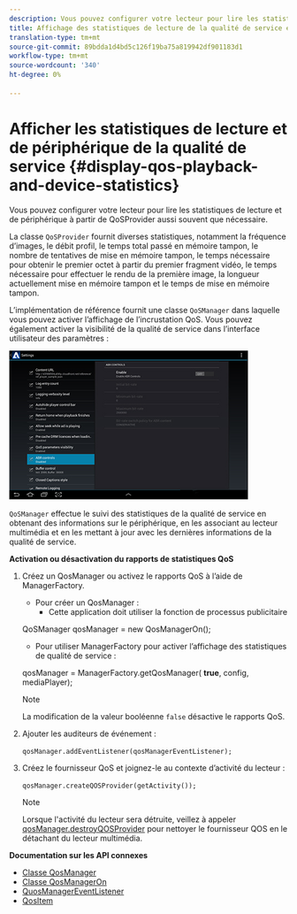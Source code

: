 ```yaml
---
description: Vous pouvez configurer votre lecteur pour lire les statistiques de lecture et de périphérique à partir de QoSProvider aussi souvent que nécessaire.
title: Affichage des statistiques de lecture de la qualité de service et des périphériques
translation-type: tm+mt
source-git-commit: 89bdda1d4bd5c126f19ba75a819942df901183d1
workflow-type: tm+mt
source-wordcount: '340'
ht-degree: 0%

---
```



# Afficher les statistiques de lecture et de périphérique de la qualité de service {#display-qos-playback-and-device-statistics}

Vous pouvez configurer votre lecteur pour lire les statistiques de lecture et de périphérique à partir de QoSProvider aussi souvent que nécessaire.

La classe `QoSProvider` fournit diverses statistiques, notamment la fréquence d’images, le débit profil, le temps total passé en mémoire tampon, le nombre de tentatives de mise en mémoire tampon, le temps nécessaire pour obtenir le premier octet à partir du premier fragment vidéo, le temps nécessaire pour effectuer le rendu de la première image, la longueur actuellement mise en mémoire tampon et le temps de mise en mémoire tampon.

L’implémentation de référence fournit une classe `QoSManager` dans laquelle vous pouvez activer l’affichage de l’incrustation QoS. Vous pouvez également activer la visibilité de la qualité de service dans l’interface utilisateur des paramètres :

![](assets/qos-configuration.jpg)

`QoSManager` effectue le suivi des statistiques de la qualité de service en obtenant des informations sur le périphérique, en les associant au lecteur multimédia et en les mettant à jour avec les dernières informations de la qualité de service.

**Activation ou désactivation du rapports de statistiques QoS**

1. Créez un QosManager ou activez le rapports QoS à l’aide de ManagerFactory.

   * Pour créer un QosManager :
      * Cette application doit utiliser la fonction de processus publicitaire

   QoSManager qosManager = new QosManagerOn();

   * Pour utiliser ManagerFactory pour activer l’affichage des statistiques de qualité de service :

   qosManager = ManagerFactory.getQosManager(
   <b>true</b>, config, mediaPlayer);

   >[!NOTE]
   >
   >La modification de la valeur booléenne `false` désactive le rapports QoS.

2. Ajouter les auditeurs de événement :

   `qosManager.addEventListener(qosManagerEventListener);`

3. Créez le fournisseur QoS et joignez-le au contexte d’activité du lecteur :

   `qosManager.createQOSProvider(getActivity());`

   >[!NOTE]
   >
   >Lorsque l&#39;activité du lecteur sera détruite, veillez à appeler [qosManager.destroyQOSProvider](https://help.adobe.com/en_US/primetime/reference_implementation/android/javadoc/com/adobe/primetime/reference/manager/QosManager.html#destroyQOSProvider()) pour nettoyer le fournisseur QOS en le détachant du lecteur multimédia.

**Documentation sur les API connexes**

* [Classe QosManager](https://help.adobe.com/en_US/primetime/api/reference_implementation/android/javadoc/com/adobe/primetime/reference/manager/QosManager.html)
* [Classe QosManagerOn](https://help.adobe.com/en_US/primetime/api/reference_implementation/android/javadoc/com/adobe/primetime/reference/manager/QosManagerOn.html)
* [QuosManagerEventListener](https://help.adobe.com/en_US/primetime/api/reference_implementation/android/javadoc/com/adobe/primetime/reference/manager/QosManager.QosManagerEventListener.html)
* [QosItem](https://help.adobe.com/en_US/primetime/api/reference_implementation/android/javadoc/com/adobe/primetime/reference/manager/QosManager.QosItem.html)
